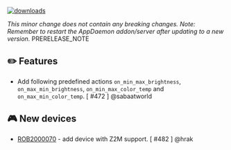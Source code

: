 [![downloads](https://img.shields.io/github/downloads/xaviml/controllerx/VERSION_TAG/total?style=for-the-badge)](http://github.com/xaviml/controllerx/releases/VERSION_TAG)

<!--:warning: This major/minor change contains a breaking change.-->

_This minor change does not contain any breaking changes._
_Note: Remember to restart the AppDaemon addon/server after updating to a new version._
PRERELEASE_NOTE

## :pencil2: Features

- Add following predefined actions `on_min_max_brightness`, `on_max_min_brightness`, `on_min_max_color_temp` and `on_max_min_color_temp`. [ #472 ] @sabaatworld

<!--
## :hammer: Fixes
-->

<!--
## :clock2: Performance
-->

<!--
## :scroll: Docs
-->

<!--
## :wrench: Refactor
-->

## :video_game: New devices

- [ROB2000070](https://xaviml.github.io/controllerx/controllers/ROB2000070) - add device with Z2M support. [ #482 ] @hrak
